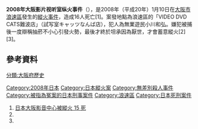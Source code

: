 **2008年大阪影片视听室纵火事件**（），是2008年（平成20年）1月10日在[大阪市](../Page/大阪市.md "wikilink")[浪速區](../Page/浪速區.md "wikilink")發生的[縱火事件](https://zh.wikipedia.org/wiki/縱火 "wikilink")，造成16人死亡\[1\]。案發地點為浪速區的「VIDEO DVD CATS難波店」（試写室キャッツなんば店），犯人為無業遊民小川和弘。嫌犯被捕後一度辯稱抽菸不小心引發火勢，最後才終於坦承因為厭世，才會蓄意縱火\[2\]\[3\]。

## 參考資料

[分類:大阪府歷史](https://zh.wikipedia.org/wiki/分類:大阪府歷史 "wikilink")

[Category:2008年日本](https://zh.wikipedia.org/wiki/Category:2008年日本 "wikilink") [Category:日本縱火案](https://zh.wikipedia.org/wiki/Category:日本縱火案 "wikilink") [Category:無差別殺人事件](https://zh.wikipedia.org/wiki/Category:無差別殺人事件 "wikilink") [Category:被指為冤案的日本刑事案件](https://zh.wikipedia.org/wiki/Category:被指為冤案的日本刑事案件 "wikilink") [Category:浪速區](https://zh.wikipedia.org/wiki/Category:浪速區 "wikilink") [Category:日本死刑案件](https://zh.wikipedia.org/wiki/Category:日本死刑案件 "wikilink")

1.  [日本大阪影音中心被縱火 15 死](http://www.epochtimes.com/b5/8/10/2/n2282729.htm)
2.
3.
